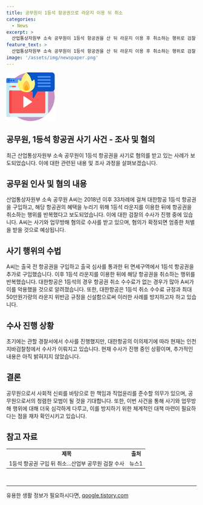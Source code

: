 ```yaml
---
title: 공무원이 1등석 항공권으로 라운지 이용 뒤 취소
categories:
  - News
excerpt: >
  산업통상자원부 소속 공무원이 1등석 항공권을 산 뒤 라운지 이용 후 취소하는 행위로 검찰 수사를 받고 있다. 2018~2023년 33차례에 걸쳐 해당 행위를 반복한 A씨에 대해 사기와 업무방해 혐의 소환조사 중. 대한항공은 이를 방지하기 위해 1등석 취소 수수료 규정과 최대 50만원가량의 라운지 위약금을 신설했으며, 현재 인천지검에서 수사가 진행 중이다. (150자)
feature_text: >
  산업통상자원부 소속 공무원이 1등석 항공권을 산 뒤 라운지 이용 후 취소하는 행위로 검찰 수사를 받고 있다. 2018~2023년 33차례에 걸쳐 해당 행위를 반복한 A씨에 대해 사기와 업무방해 혐의 소환조사 중. 대한항공은 이를 방지하기 위해 1등석 취소 수수료 규정과 최대 50만원가량의 라운지 위약금을 신설했으며, 현재 인천지검에서 수사가 진행 중이다. (150자)
image: '/assets/img/newspaper.png'
---
```


<p><img src="/assets/img/news.png" alt="rentncar 속보" /></p>

<h2>공무원, 1등석 항공권 사기 사건 - 조사 및 혐의</h2>

<p data-ke-size="size16">최근 산업통상자원부 소속 공무원이 1등석 항공권을 사기로 혐의를 받고 있는 사례가 보도되었습니다. 이에 대한 관련된 내용 및 조사 과정을 살펴보겠습니다.</p>

<h2 data-ke-size="size26">공무원 인사 및 혐의 내용</h2>

<p data-ke-size="size16">산업통상자원부 소속 공무원 A씨는 2018년 이후 33차례에 걸쳐 대한항공 1등석 항공권을 구입하고, 해당 항공권의 혜택을 누리기 위해 1등석 라운지를 이용한 뒤에 항공권을 취소하는 행위를 반복했다고 보도되었습니다. 이에 대한 검찰의 수사가 진행 중에 있습니다. A씨는 사기와 업무방해 혐의로 수사를 받고 있으며, 혐의가 확정되면 엄중한 처벌을 받을 것으로 예상됩니다.</p>

<h2 data-ke-size="size26">사기 행위의 수법</h2>

<p data-ke-size="size16">A씨는 출국 전 항공권을 구입하고 출국 심사를 통과한 뒤 면세구역에서 1등석 항공권을 추가로 구입했습니다. 이후 1등석 라운지를 이용한 뒤에 해당 항공권을 취소하는 행위를 반복했습니다. 대한항공은 1등석의 경우 항공권 취소 수수료가 없는 경우가 많아 A씨가 이를 악용했을 것으로 알려졌습니다. 또한, 대한항공은 1등석 취소 수수료 규정과 최대 50만원가량의 라운지 위반금 규정을 신설함으로써 이러한 사례를 방지하고자 하고 있습니다.</p>

<h2 data-ke-size="size26">수사 진행 상황</h2>

<p data-ke-size="size16">초기에는 관할 경찰서에서 수사를 진행했지만, 대한항공의 이의제기에 따라 현재는 인천지바검찰청에서 수사가 이뤄지고 있습니다. 현재 수사가 진행 중인 상황이며, 추가적인 내용은 아직 밝혀지지 않았습니다.</p>

<h2 data-ke-size="size26">결론</h2>

<p data-ke-size="size16">공무원으로서 사회적 신뢰를 바탕으로 한 책임과 직업윤리를 준수할 의무가 있으며, 공무원으로서의 청렴한 모범이 될 것을 기대합니다. 또한, 이번 사건을 통해 사기와 업무방해 행위에 대해 더욱 심각하게 다루고, 이를 방지하기 위한 체계적인 대책 마련이 필요하다는 점을 재차 확인시키고 있습니다.</p>

<h2 data-ke-size="size26">참고 자료</h2>

<table>
   <tbody>
      <tr>
         <td style="text-align: center; height: 17px;"><b>제목</b></td>
         <td style="text-align: center; height: 17px;"><b>출처</b></td>
      </tr>
      <tr>
         <td style="text-align: center; height: 17px;">1등석 항공권 구입 뒤 취소…산업부 공무원 검찰 수사</td>
         <td style="text-align: center; height: 17px;">뉴스1</td>
      </tr>
   </tbody>
</table>

<div><br></div>

<hr>
유용한 생활 정보가 필요하시다면, <a href="https://qoogle.tistory.com" rel="dofollow">qoogle.tistory.com</a>


